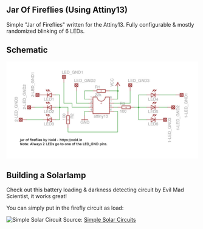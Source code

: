 ## Jar Of Fireflies (Using Attiny13)

Simple "Jar of Fireflies" written for the Attiny13. Fully configurable & mostly randomized blinking of 6 LEDs.


## Schematic
![JarOfFireflies](https://github.com/Nold360/jar_of_fireflies/raw/master/schematic.jpg)

## Building a Solarlamp
Check out this battery loading & darkness detecting circuit by Evil Mad Scientist, it works great!

You can simply put in the firefly circuit as load:

![Simple Solar Circuit](https://farm4.static.flickr.com/3218/2963306745_82a5b69db1_o.jpg)
Source: [Simple Solar Circuits](https://www.evilmadscientist.com/2008/simple-solar-circuits/)
